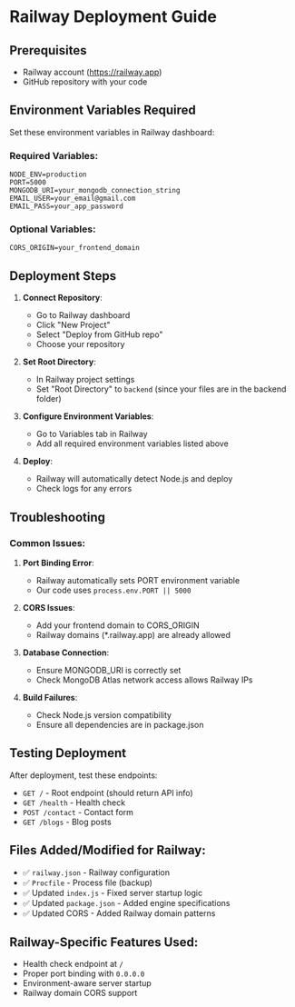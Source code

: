 # Railway Deployment Guide

## Prerequisites
- Railway account (https://railway.app)
- GitHub repository with your code

## Environment Variables Required

Set these environment variables in Railway dashboard:

### Required Variables:
```
NODE_ENV=production
PORT=5000
MONGODB_URI=your_mongodb_connection_string
EMAIL_USER=your_email@gmail.com
EMAIL_PASS=your_app_password
```

### Optional Variables:
```
CORS_ORIGIN=your_frontend_domain
```

## Deployment Steps

1. **Connect Repository**:
   - Go to Railway dashboard
   - Click "New Project"
   - Select "Deploy from GitHub repo"
   - Choose your repository

2. **Set Root Directory**:
   - In Railway project settings
   - Set "Root Directory" to `backend` (since your files are in the backend folder)

3. **Configure Environment Variables**:
   - Go to Variables tab in Railway
   - Add all required environment variables listed above

4. **Deploy**:
   - Railway will automatically detect Node.js and deploy
   - Check logs for any errors

## Troubleshooting

### Common Issues:

1. **Port Binding Error**:
   - Railway automatically sets PORT environment variable
   - Our code uses `process.env.PORT || 5000`

2. **CORS Issues**:
   - Add your frontend domain to CORS_ORIGIN
   - Railway domains (*.railway.app) are already allowed

3. **Database Connection**:
   - Ensure MONGODB_URI is correctly set
   - Check MongoDB Atlas network access allows Railway IPs

4. **Build Failures**:
   - Check Node.js version compatibility
   - Ensure all dependencies are in package.json

## Testing Deployment

After deployment, test these endpoints:
- `GET /` - Root endpoint (should return API info)
- `GET /health` - Health check
- `POST /contact` - Contact form
- `GET /blogs` - Blog posts

## Files Added/Modified for Railway:

- ✅ `railway.json` - Railway configuration
- ✅ `Procfile` - Process file (backup)
- ✅ Updated `index.js` - Fixed server startup logic
- ✅ Updated `package.json` - Added engine specifications
- ✅ Updated CORS - Added Railway domain patterns

## Railway-Specific Features Used:

- Health check endpoint at `/`
- Proper port binding with `0.0.0.0`
- Environment-aware server startup
- Railway domain CORS support
